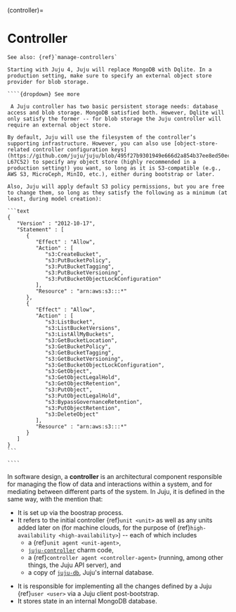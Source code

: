 (controller)=
# Controller

```{ibnote}
See also: {ref}`manage-controllers`
```

`````{note}
Starting with Juju 4, Juju will replace MongoDB with Dqlite. In a production setting, make sure to specify an external object store provider for blob storage.

````{dropdown} See more

 A Juju controller has two basic persistent storage needs: database access and blob storage. MongoDB satisfied both. However, Dqlite will only satisfy the former -- for blob storage the Juju controller will require an external object store.

By default, Juju will use the filesystem of the controller’s supporting infrastructure. However, you can also use [object-store-related controller configuration keys](https://github.com/juju/juju/blob/495f27b9301949e666d2a854b37ee8ed50ec59ee/controller/configschema.go#L63C2-L67C52) to specify any object store (highly recommended in a production setting!) you want, so long as it is S3-compatible (e.g., AWS S3, MicroCeph, MinIO, etc.), either during bootstrap or later.

Also, Juju will apply default S3 policy permissions, but you are free to change them, so long as they satisfy the following as a minimum (at least, during model creation):

```text
{
   "Version" : "2012-10-17",
   "Statement" : [
      {
         "Effect" : "Allow",
         "Action" : [
            "s3:CreateBucket",
            "s3:PutBucketPolicy",
            "s3:PutBucketTagging",
            "s3:PutBucketVersioning",
            "s3:PutBucketObjectLockConfiguration"
         ],
         "Resource" : "arn:aws:s3:::*"
      },
      {
         "Effect" : "Allow",
         "Action" : [
            "s3:ListBucket",
            "s3:ListBucketVersions",
            "s3:ListAllMyBuckets",
            "s3:GetBucketLocation",
            "s3:GetBucketPolicy",
            "s3:GetBucketTagging",
            "s3:GetBucketVersioning",
            "s3:GetBucketObjectLockConfiguration",
            "s3:GetObject",
            "s3:GetObjectLegalHold",
            "s3:GetObjectRetention",
            "s3:PutObject",
            "s3:PutObjectLegalHold",
            "s3:BypassGovernanceRetention",
            "s3:PutObjectRetention",
            "s3:DeleteObject"
         ],
         "Resource" : "arn:aws:s3:::*"
      }
   ]
}
```

````
`````

In software design, a **controller** is an architectural component responsible for managing the flow of data and interactions within a system, and for mediating between different parts of the system. In Juju, it is defined in the same way, with the mention that:

- It is set up via the boostrap process.
- It refers to the initial controller {ref}`unit <unit>` as well as any units added later on (for machine clouds, for the purpose of {ref}`high-availability <high-availability>`) -- each of which includes
    - a {ref}`unit agent <unit-agent>`,
    - [`juju-controller`](https://charmhub.io/juju-controller) charm code,
    - a {ref}`controller agent <controller-agent>` (running, among other things, the Juju API server), and
    - a copy of [`juju-db`](https://snapcraft.io/juju-db), Juju's internal database. <p>
- It is responsible for implementing all the changes defined by a Juju {ref}`user <user>` via a Juju client post-bootstrap.
- It stores state in an internal MongoDB database.
